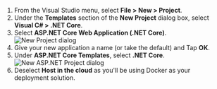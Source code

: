 1. From the Visual Studio menu, select **File > New > Project**. 
2. Under the **Templates** section of the **New Project** dialog box, select **Visual C# > .NET Core**.
3. Select **ASP.NET Core Web Application (.NET Core)**.
    ![New Project dialog](https://docstestmedia1.blob.core.windows.net/azure-media/includes/media/vs-docker-create-aspnetcore-app/create-new-project.png)
4. Give your new application a name (or take the default) and Tap **OK**.  
5. Under **ASP.NET Core Templates**, select **.NET Core**.
    ![New ASP.NET Project dialog](https://docstestmedia1.blob.core.windows.net/azure-media/includes/media/vs-docker-create-aspnetcore-app/aspnet-core-template.png)
6. Deselect **Host in the cloud** as you'll be using Docker as your deployment solution.



